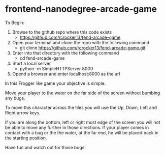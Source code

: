 frontend-nanodegree-arcade-game
===============================

To Begin:
1. Browse to the github repo where this code exists
	- https://github.com/rcrocker13/fend-arcade-game
2. Open your terminal and clone the repo with the following command
	- git clone https://github.com/rcrocker13/fend-arcade-game.git
3. Enter into that directory with the following command
	- cd fend-arcade-game
4. Start a local server
	- python -m SimpleHTTPServer 8000
5. Opend a browser and enter localhost:8000 as the url

In this Frogger like game your objective is simple.

Move your player to the water on the far side of the screen without bumbing any bugs.

To move this character across the tiles you will use the Up, Down, Left and Right arrow keys.

If you are along the bottom, left or right most edge of the screen you will not be able to move any further in those directions. If your player comes in contact with a bug or the the water, at the far end, he will be placed back in the starting position.

Have fun and watch out for those bugs!
